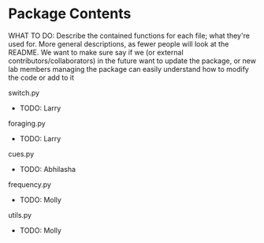 # Package Contents

WHAT TO DO: Describe the contained functions for each file; what they're used for. More general descriptions, as fewer people will look at the README. We want to make sure say if we (or external contributors/collaborators) in the future want to update the package, or new lab members managing the package can easily understand how to modify the code or add to it

switch.py 
- TODO: Larry

foraging.py
- TODO: Larry

cues.py
- TODO: Abhilasha

frequency.py
- TODO: Molly

utils.py
- TODO: Molly 
